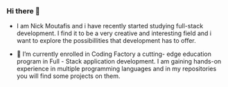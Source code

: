 ### Hi there 👋
-  I am  Nick Moutafis and i have recently started studying full-stack development. I find it to be a very creative and interesting field and i want to explore
     the possibillities  that development has to offer.      
     
- 🔭 I’m currently enrolled in  Coding Factory a cutting- edge education program in Full - Stack application development.
     I am gaining hands-on experience in multiple programming languages and in my repositories you will find some projects on them.
